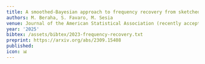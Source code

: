 ```yaml
---
title: A smoothed-Bayesian approach to frequency recovery from sketched data
authors: M. Beraha, S. Favaro, M. Sesia
venue: Journal of the American Statistical Association (recently accepted)
year: '2025'
bibtex: /assets/bibtex/2023-frequency-recovery.txt
preprint: https://arxiv.org/abs/2309.15408
published:
icon: 📊 
---
```

